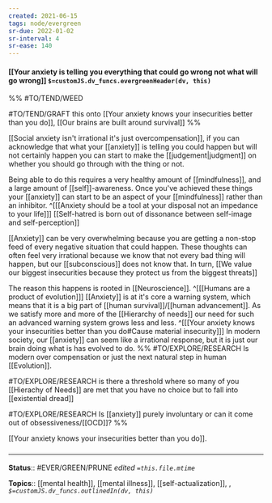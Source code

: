 ```yaml
---
created: 2021-06-15
tags: node/evergreen
sr-due: 2022-01-02
sr-interval: 4
sr-ease: 140
---
```


#### [[Your anxiety is telling you everything that could go wrong not what will go wrong]] `$=customJS.dv_funcs.evergreenHeader(dv, this)`
%%
#TO/TEND/WEED

#TO/TEND/GRAFT this onto [[Your anxiety knows your insecurities better than you do]], [[Our brains are built around survival]]
%%

[[Social anxiety isn't irrational it's just overcompensation]],
if you can acknowledge that what your [[anxiety]] is telling you could happen but will not certainly happen you can start to make the [[judgement|judgment]] on whether you should go through with the thing or not. 

Being able to do this requires a very healthy amount of [[mindfulness]], and a large amount of [[self]]-awareness. Once you've achieved these things your [[anxiety]] can start to be an aspect of your [[mindfulness]] rather than an inhibitor. 
^[[[Anxiety should be a tool at your disposal not an impedance to your life]]]
[[Self-hatred is born out of dissonance between self-image and self-perception]]

[[Anxiety]] can be very overwhelming because you are getting a non-stop feed of every negative situation that could happen. These thoughts can often feel very irrational because we know that not every bad thing will happen, but our [[subconscious]] does not know that. In turn, [[We value our biggest insecurities because they protect us from the biggest threats]]

The reason this happens is rooted in [[Neuroscience]]. 
^[[[Humans are a product of evolution]]]
[[Anxiety]] is at it's core a warning system, which means that it is a big part of [[human survival]]/[[human advancement]].
As we satisfy more and more of the [[Hierarchy of needs]] our need for such an advanced warning system grows less and less.
^[[[Your anxiety knows your insecurities better than you do#Cause material insecurity]]]
In modern society, our [[anxiety]] can seem like a irrational response, but it is just our brain doing what is has evolved to do. 
%%
#TO/EXPLORE/RESEARCH Is modern over compensation or just the next natural step in human [[Evolution]].

#TO/EXPLORE/RESEARCH is there a threshold where so many of you [[Hierachy of Needs]] are met that you have no choice but to fall into [[existential dread]]

#TO/EXPLORE/RESEARCH Is [[anxiety]] purely involuntary or can it come out of obsessiveness/[[OCD]]?
%%

[[Your anxiety knows your insecurities better than you do]].

### <hr class="footnote"/>

**Status**:: #EVER/GREEN/PRUNE 
*edited `=this.file.mtime`*

**Topics**:: [[mental health]], [[mental illness]], [[self-actualization]], , 
*`$=customJS.dv_funcs.outlinedIn(dv, this)`*
